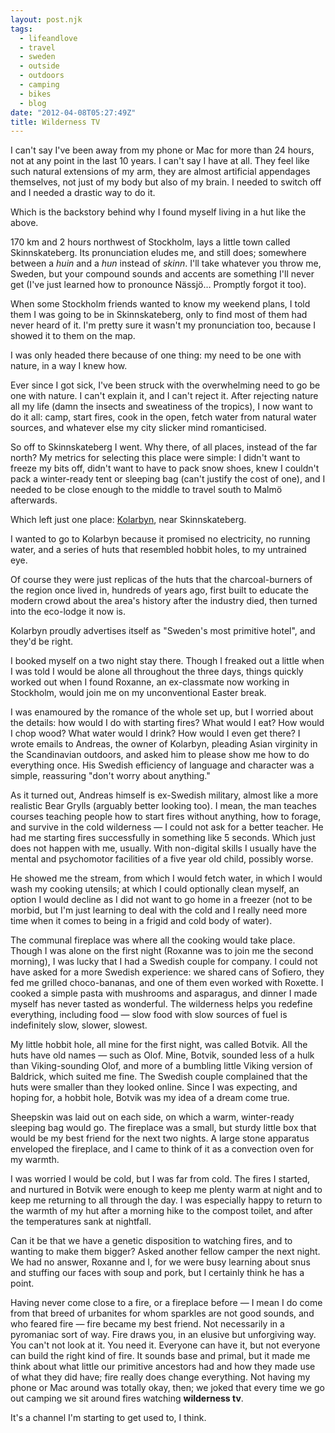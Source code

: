 ```yaml
---
layout: post.njk
tags:
  - lifeandlove
  - travel
  - sweden
  - outside
  - outdoors
  - camping
  - bikes
  - blog
date: "2012-04-08T05:27:49Z"
title: Wilderness TV
---
```


I can't say I've been away from my phone or Mac for more than 24 hours, not at any point in the last 10 years. I can't say I have at all. They feel like such natural extensions of my arm, they are almost artificial appendages themselves, not just of my body but also of my brain. I needed to switch off and I needed a drastic way to do it.

Which is the backstory behind why I found myself living in a hut like the above.

170 km and 2 hours northwest of Stockholm, lays a little town called Skinnskateberg. Its pronunciation eludes me, and still does; somewhere between a _huin_ and a _hun_ instead of _skinn_. I'll take whatever you throw me, Sweden, but your compound sounds and accents are something I'll never get (I've just learned how to pronounce Nässjö&#8230; Promptly forgot it too).

When some Stockholm friends wanted to know my weekend plans, I told them I was going to be in Skinnskateberg, only to find most of them had never heard of it. I'm pretty sure it wasn't my pronunciation too, because I showed it to them on the map.

I was only headed there because of one thing: my need to be one with nature, in a way I knew how.

Ever since I got sick, I've been struck with the overwhelming need to go be one with nature. I can't explain it, and I can't reject it. After rejecting nature all my life (damn the insects and sweatiness of the tropics), I now want to do it all: camp, start fires, cook in the open, fetch water from natural water sources, and whatever else my city slicker mind romanticised.

So off to Skinnskateberg I went. Why there, of all places, instead of the far north? My metrics for selecting this place were simple: I didn't want to freeze my bits off, didn't want to have to pack snow shoes, knew I couldn't pack a winter-ready tent or sleeping bag (can't justify the cost of one), and I needed to be close enough to the middle to travel south to Malmö afterwards.

Which left just one place: [Kolarbyn](http://kolarbyn.se), near Skinnskateberg.

I wanted to go to Kolarbyn because it promised no electricity, no running water, and a series of huts that resembled hobbit holes, to my untrained eye.

Of course they were just replicas of the huts that the charcoal-burners of the region once lived in, hundreds of years ago, first built to educate the modern crowd about the area's history after the industry died, then turned into the eco-lodge it now is.

Kolarbyn proudly advertises itself as "Sweden's most primitive hotel", and they'd be right.

I booked myself on a two night stay there. Though I freaked out a little when I was told I would be alone all throughout the three days, things quickly worked out when I found Roxanne, an ex-classmate now working in Stockholm, would join me on my unconventional Easter break.

I was enamoured by the romance of the whole set up, but I worried about the details: how would I do with starting fires? What would I eat? How would I chop wood? What water would I drink? How would I even get there? I wrote emails to Andreas, the owner of Kolarbyn, pleading Asian virginity in the Scandinavian outdoors, and asked him to please show me how to do everything once. His Swedish efficiency of language and character was a simple, reassuring "don't worry about anything."

As it turned out, Andreas himself is ex-Swedish military, almost like a more realistic Bear Grylls (arguably better looking too). I mean, the man teaches courses teaching people how to start fires without anything, how to forage, and survive in the cold wilderness — I could not ask for a better teacher. He had me starting fires successfully in something like 5 seconds. Which just does not happen with me, usually. With non-digital skills I usually have the mental and psychomotor facilities of a five year old child, possibly worse.

He showed me the stream, from which I would fetch water, in which I would wash my cooking utensils; at which I could optionally clean myself, an option I would decline as I did not want to go home in a freezer (not to be morbid, but I'm just learning to deal with the cold and I really need more time when it comes to being in a frigid and cold body of water).

The communal fireplace was where all the cooking would take place. Though I was alone on the first night (Roxanne was to join me the second morning), I was lucky that I had a Swedish couple for company. I could not have asked for a more Swedish experience: we shared cans of Sofiero, they fed me grilled choco-bananas, and one of them even worked with Roxette. I cooked a simple pasta with mushrooms and asparagus, and dinner I made myself has never tasted as wonderful. The wilderness helps you redefine everything, including food — slow food with slow sources of fuel is indefinitely slow, slower, slowest.

My little hobbit hole, all mine for the first night, was called Botvik. All the huts have old names — such as Olof. Mine, Botvik, sounded less of a hulk than Viking-sounding Olof, and more of a bumbling little Viking version of Baldrick, which suited me fine. The Swedish couple complained that the huts were smaller than they looked online. Since I was expecting, and hoping for, a hobbit hole, Botvik was my idea of a dream come true.

Sheepskin was laid out on each side, on which a warm, winter-ready sleeping bag would go. The fireplace was a small, but sturdy little box that would be my best friend for the next two nights. A large stone apparatus enveloped the fireplace, and I came to think of it as a convection oven for my warmth.

I was worried I would be cold, but I was far from cold. The fires I started, and nurtured in Botvik were enough to keep me plenty warm at night and to keep me returning to all through the day. I was especially happy to return to the warmth of my hut after a morning hike to the compost toilet, and after the temperatures sank at nightfall.

Can it be that we have a genetic disposition to watching fires, and to wanting to make them bigger? Asked another fellow camper the next night. We had no answer, Roxanne and I, for we were busy learning about snus and stuffing our faces with soup and pork, but I certainly think he has a point.

Having never come close to a fire, or a fireplace before — I mean I do come from that breed of urbanites for whom sparkles are not good sounds, and who feared fire — fire became my best friend. Not necessarily in a pyromaniac sort of way. Fire draws you, in an elusive but unforgiving way. You can't not look at it. You need it. Everyone can have it, but not everyone can build the right kind of fire. It sounds base and primal, but it made me think about what little our primitive ancestors had and how they made use of what they did have; fire really does change everything. Not having my phone or Mac around was totally okay, then; we joked that every time we go out camping we sit around fires watching **wilderness tv**.

It's a channel I'm starting to get used to, I think.
